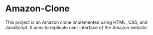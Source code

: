 # Amazon-Clone
This project is an Amazon clone implemented using HTML, CSS, and JavaScript. It aims to replicate  user interface of the Amazon website.
